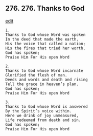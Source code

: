 
## 276.  276. Thanks to God
[edit](https://docs.google.com/document/d/1ikyXCo3UG4DF32w4VUiYmRtkBIwKn5uw/edit?mode=html)






    1.
    Thanks to God whose Word was spoken
    In the deed that made the earth.
    His the voice that called a nation;
    His the fires that tried her worth.
    God has spoken;
    Praise Him For His open Word

    2.
    Thanks to God whose Word incarnate
    Glorified the flesh of man.
    Deeds and words and death and rising
    Tell the grace in heaven’s plan.
    God has spoken;
    Praise Him For His open Word

    3.
    Thanks to God whose Word is answered
    By the Spirit’s voice within.
    Here we drink of joy unmeasured,
    Life redeemed from death and sin.
    God has spoken;
    Praise Him For His open Word
